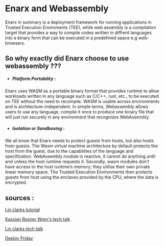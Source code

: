 
# Enarx and Webassembly

Enarx in summary is a deployment framework for running applications in Trusted Execution Enviroments (TEE), while web assembly is a compilation target that provides a way to compile codes written in diffrent languages into a binary form that can be executed in a predefined space e.g web-browsers.

## So why exactly did Enarx choose to use webassembly ???

- <h5>Platform Portability :</h5>
Enarx uses WASM as a portable binary format that provides runtime to allow workloads written in any language such as C/C++, rust, etc., to be executed on TEE without the need to recompile. WASM is usable across environments and is architecture-independent.
In simple terms, Webassembly allows users to use any language, compile it once to produce one binary file that will just run securely in any environment that recognizes WebAssembly.
 

 - <h5>Isolation or Sandboxing :</h5>
We all know that Enarx needs to protect guests from hosts, but also hosts from guests. The Wasm virtual machine architecture by default protects the host from the guest, due to the capabilities of the language and specification. WebAssembly module is reactive, it cannot do anything until and unless the host runtime requests it. Secondly, wasm modules don’t have access to the host runtime’s memory; they utilise their own private linear memory space. The Trusted Execution Environments then protects guests from host using the enclaves provided by the CPU, where the data is encrypted.



## sources :

[Lin clarks tutorial](https://hacks.mozilla.org/2017/02/a-crash-course-in-assembly/)


[Kassian Rosner Wren's tech talk](https://www.digitalocean.com/community/tech_talks/webassembly-for-beginners)

[Lin clarks tech talk](https://www.youtube.com/watch?v=fh9WXPu0hw8&t=281s)

[Deploy Friday](https://web.facebook.com/platform.sh/videos/403806487694538)